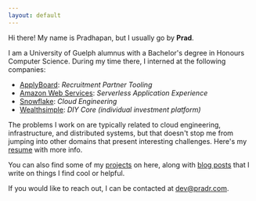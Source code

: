 ```yaml
---
layout: default
---
```


Hi there! My name is Pradhapan, but I usually go by **Prad**.

I am a University of Guelph alumnus with a Bachelor's degree in Honours Computer Science. During my time there, I
interned at the following companies:

  - [ApplyBoard](https://www.applyboard.com/): *Recruitment Partner Tooling*
  - [Amazon Web Services](https://aws.amazon.com/): *Serverless Application Experience*
  - [Snowflake](https://www.snowflake.com/en/): *Cloud Engineering*
  - [Wealthsimple](https://wealthsimple.com): *DIY Core (individual investment platform)*

The problems I work on are typically related to cloud engineering, infrastructure, and distributed systems, but that doesn't
stop me from jumping into other domains that present interesting challenges. Here's my [resume](/assets/pdf/resume.pdf) with more info.

You can also find some of my [projects](/projects) on here, along with [blog posts](/posts) that I write
on things I find cool or helpful.

If you would like to reach out, I can be contacted at [dev@pradr.com](mailto:dev@pradr.com).
